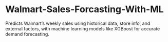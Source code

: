 # Walmart-Sales-Forcasting-With-ML
Predicts Walmart’s weekly sales using historical data, store info, and external factors, with machine learning models like XGBoost for accurate demand forecasting.
